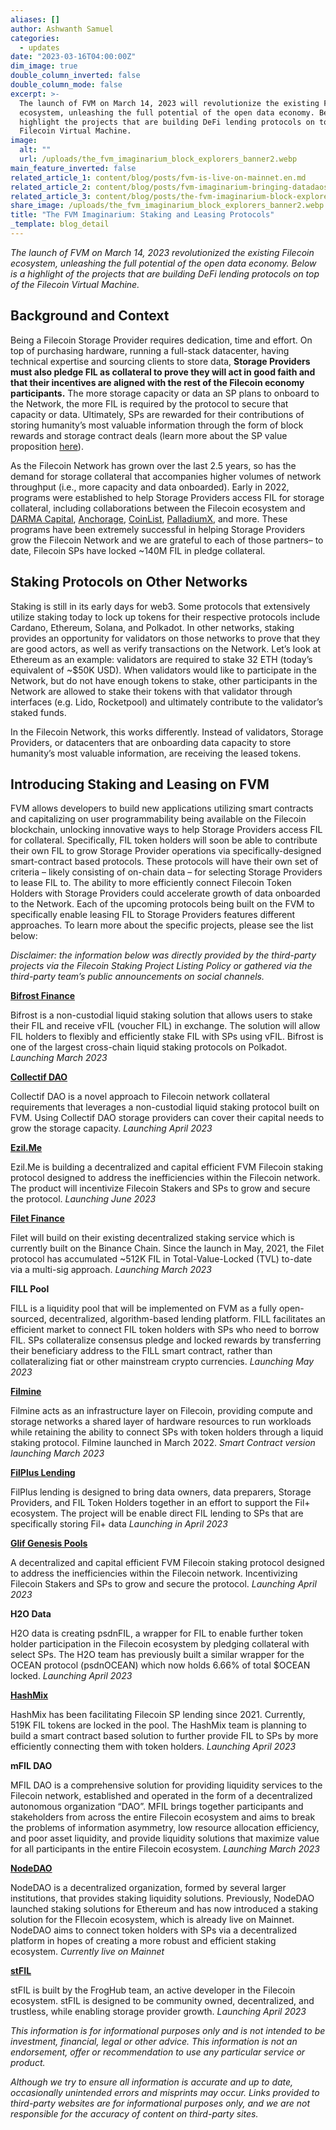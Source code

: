 ```yaml
---
aliases: []
author: Ashwanth Samuel
categories:
  - updates
date: "2023-03-16T04:00:00Z"
dim_image: true
double_column_inverted: false
double_column_mode: false
excerpt: >-
  The launch of FVM on March 14, 2023 will revolutionize the existing Filecoin
  ecosystem, unleashing the full potential of the open data economy. Below is a
  highlight the projects that are building DeFi lending protocols on top of the
  Filecoin Virtual Machine.
image:
  alt: ""
  url: /uploads/the_fvm_imaginarium_block_explorers_banner2.webp
main_feature_inverted: false
related_article_1: content/blog/posts/fvm-is-live-on-mainnet.en.md
related_article_2: content/blog/posts/fvm-imaginarium-bringing-datadaos-to-the-next-level-with-fvm.en.md
related_article_3: content/blog/posts/the-fvm-imaginarium-block-explorers.en.md
share_image: /uploads/the_fvm_imaginarium_block_explorers_banner2.webp
title: "The FVM Imaginarium: Staking and Leasing Protocols"
_template: blog_detail
---
```


_The launch of FVM on March 14, 2023 revolutionized the existing Filecoin ecosystem, unleashing the full potential of the open data economy. Below is a highlight of the projects that are building DeFi lending protocols on top of the Filecoin Virtual Machine._

## **Background and Context**

Being a Filecoin Storage Provider requires dedication, time and effort. On top of purchasing hardware, running a full-stack datacenter, having technical expertise and sourcing clients to store data, **Storage Providers must also pledge FIL as collateral to prove they will act in good faith and that their incentives are aligned with the rest of the Filecoin economy participants.** The more storage capacity or data an SP plans to onboard to the Network, the more FIL is required by the protocol to secure that capacity or data. Ultimately, SPs are rewarded for their contributions of storing humanity’s most valuable information through the form of block rewards and storage contract deals (learn more about the SP value proposition [here](https://www.youtube.com/watch?v=MlhZlKgzSI8)).

As the Filecoin Network has grown over the last 2.5 years, so has the demand for storage collateral that accompanies higher volumes of network throughput (i.e., more capacity and data onboarded). Early in 2022, programs were established to help Storage Providers access FIL for storage collateral, including collaborations between the Filecoin ecosystem and [DARMA Capital](https://www.google.com/search?q=DARMA+Capital+Filecoin&oq=DARMA+Capital+Filecoin&aqs=chrome..69i57j0i390l4j69i65l2.5473j1j7&sourceid=chrome&ie=UTF-8#ip=1), [Anchorage](https://www.anchorage.com/insights/filecoin-lending-with-anchorage-digital/), [CoinList](https://coinlist.co/fil-lending), [PalladiumX](https://www.palladiumx.finance/home), and more. These programs have been extremely successful in helping Storage Providers grow the Filecoin Network and we are grateful to each of those partners– to date, Filecoin SPs have locked \~140M FIL in pledge collateral.

## **Staking Protocols on Other Networks**

Staking is still in its early days for web3. Some protocols that extensively utilize staking today to lock up tokens for their respective protocols include Cardano, Ethereum, Solana, and Polkadot. In other networks, staking provides an opportunity for validators on those networks to prove that they are good actors, as well as verify transactions on the Network. Let’s look at Ethereum as an example: validators are required to stake 32 ETH (today’s equivalent of \~$50K USD). When validators would like to participate in the Network, but do not have enough tokens to stake, other participants in the Network are allowed to stake their tokens with that validator through interfaces (e.g. Lido, Rocketpool) and ultimately contribute to the validator’s staked funds.

In the Filecoin Network, this works differently. Instead of validators, Storage Providers, or datacenters that are onboarding data capacity to store humanity’s most valuable information, are receiving the leased tokens.

## **Introducing Staking and Leasing on FVM**

FVM allows developers to build new applications utilizing smart contracts and capitalizing on user programmability being available on the Filecoin blockchain, unlocking innovative ways to help Storage Providers access FIL for collateral. Specifically, FIL token holders will soon be able to contribute their own FIL to grow Storage Provider operations via specifically-designed smart-contract based protocols. These protocols will have their own set of criteria – likely consisting of on-chain data – for selecting Storage Providers to lease FIL to. The ability to more efficiently connect Filecoin Token Holders with Storage Providers could accelerate growth of data onboarded to the Network. Each of the upcoming protocols being built on the FVM to specifically enable leasing FIL to Storage Providers features different approaches. To learn more about the specific projects, please see the list below:

_Disclaimer: the information below was directly provided by the third-party projects via the Filecoin Staking Project Listing Policy or gathered via the third-party team’s public announcements on social channels._

[**Bifrost Finance**](http://bifrost.finance/)

Bifrost is a non-custodial liquid staking solution that allows users to stake their FIL and receive vFIL (voucher FIL) in exchange. The solution will allow FIL holders to flexibly and efficiently stake FIL with SPs using vFIL. Bifrost is one of the largest cross-chain liquid staking protocols on Polkadot. _Launching March 2023_

[**Collectif DAO**](https://collectif.finance/)

Collectif DAO is a novel approach to Filecoin network collateral requirements that leverages a non-custodial liquid staking protocol built on FVM. Using Collectif DAO storage providers can cover their capital needs to grow the storage capacity. _Launching April 2023_

[**Ezil.Me**](https://ezil.me/)

Ezil.Me is building a decentralized and capital efficient FVM Filecoin staking protocol designed to address the inefficiencies within the Filecoin network. The product will incentivize Filecoin Stakers and SPs to grow and secure the protocol. _Launching June 2023_

[**Filet Finance**](https://www.filet.finance/)

Filet will build on their existing decentralized staking service which is currently built on the Binance Chain. Since the launch in May, 2021, the Filet protocol has accumulated \~512K FIL in Total-Value-Locked (TVL) to-date via a multi-sig approach. _Launching March 2023_

**FILL Pool**

FILL is a liquidity pool that will be implemented on FVM as a fully open-sourced, decentralized, algorithm-based lending platform. FILL facilitates an efficient market to connect FIL token holders with SPs who need to borrow FIL. SPs collateralize consensus pledge and locked rewards by transferring their beneficiary address to the FILL smart contract, rather than collateralizing fiat or other mainstream crypto currencies. _Launching May 2023_

[**Filmine**](https://www.google.com/search?q=filmine&oq=filmine&aqs=chrome..69i57j46i175i199i512j0i10i131i433i512j69i61j69i64l3j69i60.1352j0j7&sourceid=chrome&ie=UTF-8)

Filmine acts as an infrastructure layer on Filecoin, providing compute and storage networks a shared layer of hardware resources to run workloads while retaining the ability to connect SPs with token holders through a liquid staking protocol. Filmine launched in March 2022. _Smart Contract version launching March 2023_

[**FilPlus Lending**](http://filpluslending.com/)

FilPlus lending is designed to bring data owners, data preparers, Storage Providers, and FIL Token Holders together in an effort to support the Fil+ ecosystem. The project will be enable direct FIL lending to SPs that are specifically storing Fil+ data _Launching in April 2023_

**[Glif Genesis Pools](https://www.glif.io/en)**

A decentralized and capital efficient FVM Filecoin staking protocol designed to address the inefficiencies within the Filecoin network. Incentivizing Filecoin Stakers and SPs to grow and secure the protocol. _Launching April 2023_

**H2O Data**

H2O data is creating psdnFIL, a wrapper for FIL to enable further token holder participation in the Filecoin ecosystem by pledging collateral with select SPs. The H2O team has previously built a similar wrapper for the OCEAN protocol (psdnOCEAN) which now holds 6.66% of total $OCEAN locked. _Launching April 2023_

[**HashMix**](https://app.hashmix.org/fil/#/)

HashMix has been facilitating Filecoin SP lending since 2021. Currently, 519K FIL tokens are locked in the pool. The HashMix team is planning to build a smart contract based solution to further provide FIL to SPs by more efficiently connecting them with token holders. _Launching April 2023_

**mFIL DAO**

MFIL DAO is a comprehensive solution for providing liquidity services to the Filecoin network, established and operated in the form of a decentralized autonomous organization “DAO”. MFIL brings together participants and stakeholders from across the entire Filecoin ecosystem and aims to break the problems of information asymmetry, low resource allocation efficiency, and poor asset liquidity, and provide liquidity solutions that maximize value for all participants in the entire Filecoin ecosystem. _Launching March 2023_

[**NodeDAO**](https://doc.nodedao.com/)

NodeDAO is a decentralized organization, formed by several larger institutions, that provides staking liquidity solutions. Previously, NodeDAO launched staking solutions for Ethereum and has now introduced a staking solution for the FIlecoin ecosystem, which is already live on Mainnet. NodeDAO aims to connect token holders with SPs via a decentralized platform in hopes of creating a more robust and efficient staking ecosystem. _Currently live on Mainnet_

[**stFIL**](https://www.stfil.io/)

stFIL is built by the FrogHub team, an active developer in the Filecoin ecosystem. stFIL is designed to be community owned, decentralized, and trustless, while enabling storage provider growth. _Launching April 2023_

_This information is for informational purposes only and is not intended to be investment, financial, legal or other advice. This information is not an endorsement, offer or recommendation to use any particular service or product._

_Although we try to ensure all information is accurate and up to date, occasionally unintended errors and misprints may occur. Links provided to third-party websites are for informational purposes only, and we are not responsible for the accuracy of content on third-party sites._
